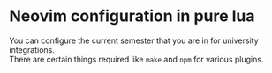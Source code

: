 # Neovim configuration in pure lua

You can configure the current semester that you are in for university integrations.  
There are certain things required like `make` and `npm` for various plugins.

